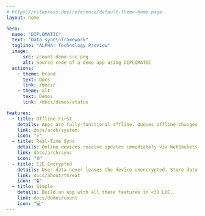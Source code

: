 ```yaml
---
# https://vitepress.dev/reference/default-theme-home-page
layout: home

hero:
  name: "DIPLOMATIC"
  text: "Data sync\nframework"
  tagline: "ALPHA: Technology Preview"
  image:
      src: /count-demo-src.png
      alt: Source code of a demo app using DIPLOMATIC
  actions:
    - theme: brand
      text: Docs
      link: /docs/
    - theme: alt
      text: Demos
      link: /docs/demos/status

features:
  - title: Offline-First
    details: Apps are fully-functional offline. Queues offline changes, then syncs when back online.
    link: docs/arch/system
    icon: "✈️"
  - title: Real-Time Sync
    details: Online devices receive updates immediately via WebSockets.
    link: docs/arch/sync
    icon: "🌐"
  - title: E2E Encrypted
    details: User data never leaves the device unencrypted. Store data on untrusted hosts with confidence.
    link: docs/about/threat
    icon: "🔒"
  - title: Simple
    details: Build an app with all these features in <30 LOC.
    link: docs/demos/count
    icon: "💻"
---
```

